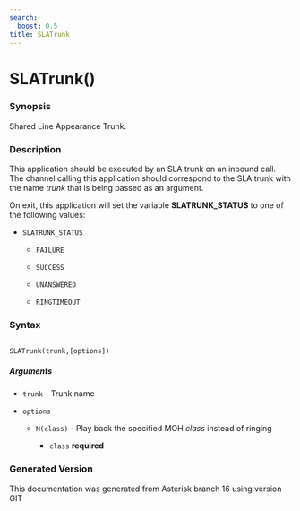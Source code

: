 ```yaml
---
search:
  boost: 0.5
title: SLATrunk
---
```


# SLATrunk()

### Synopsis

Shared Line Appearance Trunk.

### Description

This application should be executed by an SLA trunk on an inbound call. The channel calling this application should correspond to the SLA trunk with the name _trunk_ that is being passed as an argument.<br>

On exit, this application will set the variable **SLATRUNK\_STATUS** to one of the following values:<br>


* `SLATRUNK_STATUS`

    * `FAILURE`

    * `SUCCESS`

    * `UNANSWERED`

    * `RINGTIMEOUT`

### Syntax


```

SLATrunk(trunk,[options])
```
##### Arguments


* `trunk` - Trunk name<br>

* `options`

    * `M(class)` - Play back the specified MOH _class_ instead of ringing<br>

        * `class` **required**



### Generated Version

This documentation was generated from Asterisk branch 16 using version GIT 